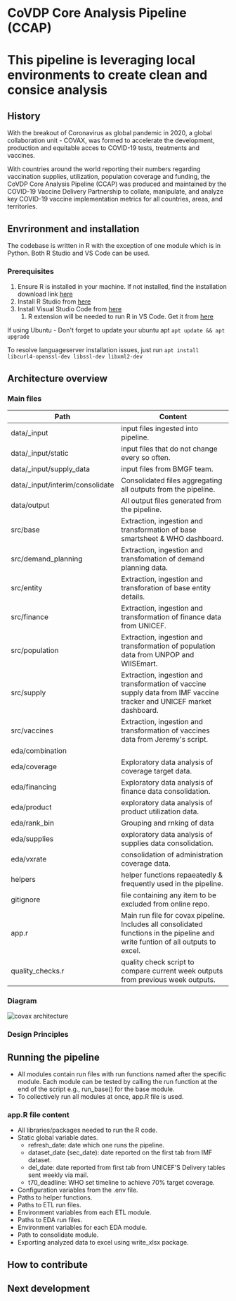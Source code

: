 # CoVDP Core Analysis Pipeline (CCAP)
# This pipeline is leveraging local environments to create clean and consice analysis
## History
With the breakout of Coronavirus as global pandemic in 2020, a global collaboration unit - COVAX, was formed to accelerate the development, production and equitable acces to COVID-19 tests, treatments and vaccines. 

With countries around the world reporting their numbers regarding vaccination supplies, utilization, population coverage and funding, the CoVDP Core Analysis Pipeline (CCAP) was produced and maintained by the COVID-19 Vaccine Delivery Partnership to collate, manipulate, and analyze key COVID-19 vaccine implementation metrics for all countries, areas, and territories.

## Envrironment and installation
The codebase is written in R with the exception of one module which is in Python. Both R Studio and VS Code can be used.
### Prerequisites 
1. Ensure R is installed in your machine. If not installed, find the installation download link [here](https://cran.r-project.org/)
2. Install R Studio from [here](https://www.rstudio.com/products/rstudio/)
3. Install Visual Studio Code from [here](https://code.visualstudio.com/Download)
    1.   R extension will be needed to run R in VS Code. Get it from [here](https://code.visualstudio.com/docs/languages/r#:~:text=The%20R%20extension%20for%20Visual%20Studio%20Code%20supports,managing%20packages%20and%20working%20with%20R%20Markdown%20documents.)

If using Ubuntu - Don't forget to update your ubuntu apt
`apt update && apt upgrade`

To resolve languageserver installation issues, just run
`apt install libcurl4-openssl-dev libssl-dev libxml2-dev`

## Architecture overview
### Main files
Path | Content
-------- | --------
data/_input | input files ingested into pipeline.
data/_input/static | input files that do not change every so often.
data/_input/supply_data | input files from BMGF team.
data/_input/interim/consolidate | Consolidated files aggregating all outputs from the pipeline. 
data/output | All output files generated from the pipeline. 
src/base | Extraction, ingestion and transformation of base smartsheet & WHO dashboard.
src/demand_planning | Extraction, ingestion and transfomation of demand planning data.
src/entity | Extraction, ingestion and transforation of base entity details. 
src/finance | Extraction, ingestion and transformation of finance data from UNICEF.
src/population | Extraction, ingestion and transformation of population data from UNPOP and WIISEmart.
src/supply | Extraction, ingestion and transformation of vaccine supply data from IMF vaccine tracker and UNICEF market dashboard.
src/vaccines | Extraction, ingestion and transformation of vaccines data from Jeremy's script.
eda/combination | 
eda/coverage | Exploratory data analysis of coverage target data. 
eda/financing | Exploratory data analysis of finance data consolidation.
eda/product | exploratory data analysis of product utilization data. 
eda/rank_bin | Grouping and rnking of data 
eda/supplies | exploratory data analysis of supplies data consolidation.
eda/vxrate | consolidation of administration coverage data.
helpers | helper functions repaeatedly & frequently used in the pipeline.
gitignore | file containing any item to be excluded from online repo.
app.r | Main run file for covax pipeline. Includes all consolidated functions in the pipeline and write funtion of all outputs to excel. 
quality_checks.r | quality check script to compare current week outputs from previous week outputs.  

### Diagram
![covax architecture](https://user-images.githubusercontent.com/36184732/177362152-eca32704-22c5-44e4-818d-7d6aaec4874f.PNG)
### Design Principles

## Running the pipeline
- All modules contain run files with run functions named after the specific module. Each module can be tested by calling the run function at the end of the script e.g., run_base() for the base module.
- To collectively run all modules at once, app.R file is used.
### app.R file content
- All libraries/packages needed to run the R code.
- Static global variable dates.
    - refresh_date: date which one runs the pipeline.
    - dataset_date (sec_date): date reported on the first tab from IMF dataset.
    - del_date: date reported from first tab from UNICEF'S Delivery tables sent weekly via mail.
    - t70_deadline: WHO set timeline to achieve 70% target coverage.
- Configuration variables from the .env file.
- Paths to helper functions.
- Paths to ETL run files.
- Environment variables from each ETL module.
- Paths to EDA run files.
- Environment variables for each EDA module.
- Path to consolidate module.
- Exporting analyzed data to excel using write_xlsx package.

## How to contribute

## Next development

